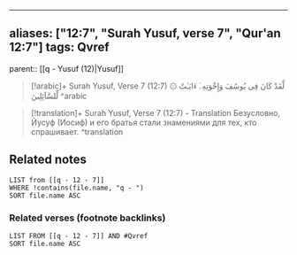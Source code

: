 
---
aliases: ["12:7", "Surah Yusuf, verse 7", "Qur'an 12:7"]
tags: Qvref
---

parent:: [[q - Yusuf (12)|Yusuf]]

> [!arabic]+ Surah Yusuf, Verse 7 (12:7)
> <span class="quran-arabic">۞ لَّقَدْ كَانَ فِى يُوسُفَ وَإِخْوَتِهِۦٓ ءَايَـٰتٌ لِّلسَّآئِلِينَ</span>
^arabic

> [!translation]+ Surah Yusuf, Verse 7 (12:7) - Translation
> Безусловно, Йусуф (Иосиф) и его братья стали знамениями для тех, кто спрашивает.
^translation



## Related notes
```dataview
LIST from [[q - 12 - 7]]
WHERE !contains(file.name, "q - ")
SORT file.name ASC
```

### Related verses (footnote backlinks)
```dataview
LIST FROM [[q - 12 - 7]] AND #Qvref
SORT file.name ASC
```

